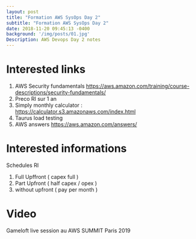 ```yaml
---
layout: post
title: "Formation AWS SysOps Day 2"
subtitle: "Formation AWS SysOps Day 2"
date: 2018-11-20 09:45:13 -0400
background: '/img/posts/01.jpg'
Description: AWS Devops Day 2 notes
---
```


# Interested links

 1. AWS Security fundamentals https://aws.amazon.com/training/course-descriptions/security-fundamentals/ 
 2. Preco RI sur 1 an
 3. Simply monthly calculator : https://calculator.s3.amazonaws.com/index.html
 4. Taurus load testing 
 5. AWS answers https://aws.amazon.com/answers/    

# Interested informations

Schedules RI
 1. Full Upffront ( capex full )
 2. Part Upfront ( half capex / opex )
 3. without upfront ( pay per month )

# Video
Gameloft live session au AWS SUMMIT Paris 2019




